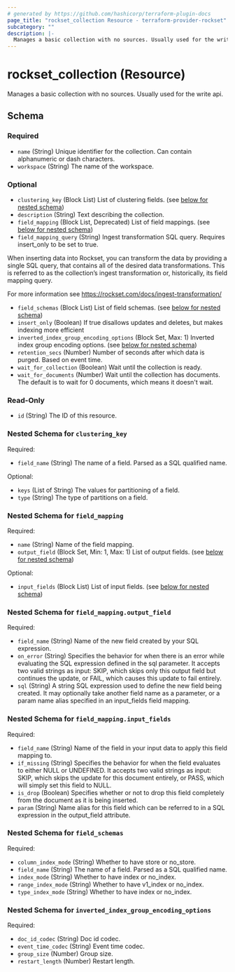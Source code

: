 ```yaml
---
# generated by https://github.com/hashicorp/terraform-plugin-docs
page_title: "rockset_collection Resource - terraform-provider-rockset"
subcategory: ""
description: |-
  Manages a basic collection with no sources. Usually used for the write api.
---
```


# rockset_collection (Resource)

Manages a basic collection with no sources. Usually used for the write api.



<!-- schema generated by tfplugindocs -->
## Schema

### Required

- `name` (String) Unique identifier for the collection. Can contain alphanumeric or dash characters.
- `workspace` (String) The name of the workspace.

### Optional

- `clustering_key` (Block List) List of clustering fields. (see [below for nested schema](#nestedblock--clustering_key))
- `description` (String) Text describing the collection.
- `field_mapping` (Block List, Deprecated) List of field mappings. (see [below for nested schema](#nestedblock--field_mapping))
- `field_mapping_query` (String) Ingest transformation SQL query. Requires insert_only to be set to true.

When inserting data into Rockset, you can transform the data by providing a single SQL query, 
that contains all of the desired data transformations. 
This is referred to as the collection’s ingest transformation or, historically, its field mapping query.

For more information see https://rockset.com/docs/ingest-transformation/
- `field_schemas` (Block List) List of field schemas. (see [below for nested schema](#nestedblock--field_schemas))
- `insert_only` (Boolean) If true disallows updates and deletes, but makes indexing more efficient
- `inverted_index_group_encoding_options` (Block Set, Max: 1) Inverted index group encoding options. (see [below for nested schema](#nestedblock--inverted_index_group_encoding_options))
- `retention_secs` (Number) Number of seconds after which data is purged. Based on event time.
- `wait_for_collection` (Boolean) Wait until the collection is ready.
- `wait_for_documents` (Number) Wait until the collection has documents. The default is to wait for 0 documents, which means it doesn't wait.

### Read-Only

- `id` (String) The ID of this resource.

<a id="nestedblock--clustering_key"></a>
### Nested Schema for `clustering_key`

Required:

- `field_name` (String) The name of a field. Parsed as a SQL qualified name.

Optional:

- `keys` (List of String) The values for partitioning of a field.
- `type` (String) The type of partitions on a field.


<a id="nestedblock--field_mapping"></a>
### Nested Schema for `field_mapping`

Required:

- `name` (String) Name of the field mapping.
- `output_field` (Block Set, Min: 1, Max: 1) List of output fields. (see [below for nested schema](#nestedblock--field_mapping--output_field))

Optional:

- `input_fields` (Block List) List of input fields. (see [below for nested schema](#nestedblock--field_mapping--input_fields))

<a id="nestedblock--field_mapping--output_field"></a>
### Nested Schema for `field_mapping.output_field`

Required:

- `field_name` (String) Name of the new field created by your SQL expression.
- `on_error` (String) Specifies the behavior for when there is an error while evaluating the SQL expression defined in the sql parameter. It accepts two valid strings as input: SKIP, which skips only this output field but continues the update, or FAIL, which causes this update to fail entirely.
- `sql` (String) A string SQL expression used to define the new field being created. It may optionally take another field name as a parameter, or a param name alias specified in an input_fields field mapping.


<a id="nestedblock--field_mapping--input_fields"></a>
### Nested Schema for `field_mapping.input_fields`

Required:

- `field_name` (String) Name of the field in your input data to apply this field mapping to.
- `if_missing` (String) Specifies the behavior for when the field evaluates to either NULL or UNDEFINED. It accepts two valid strings as input: SKIP, which skips the update for this document entirely, or PASS, which will simply set this field to NULL.
- `is_drop` (Boolean) Specifies whether or not to drop this field completely from the document as it is being inserted.
- `param` (String) Name alias for this field which can be referred to in a SQL expression in the output_field attribute.



<a id="nestedblock--field_schemas"></a>
### Nested Schema for `field_schemas`

Required:

- `column_index_mode` (String) Whether to have store or no_store.
- `field_name` (String) The name of a field. Parsed as a SQL qualified name.
- `index_mode` (String) Whether to have index or no_index.
- `range_index_mode` (String) Whether to have v1_index or no_index.
- `type_index_mode` (String) Whether to have index or no_index.


<a id="nestedblock--inverted_index_group_encoding_options"></a>
### Nested Schema for `inverted_index_group_encoding_options`

Required:

- `doc_id_codec` (String) Doc id codec.
- `event_time_codec` (String) Event time codec.
- `group_size` (Number) Group size.
- `restart_length` (Number) Restart length.


